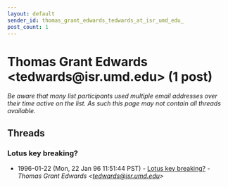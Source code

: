 ```yaml
---
layout: default
sender_id: thomas_grant_edwards_tedwards_at_isr_umd_edu_
post_count: 1
---
```


# Thomas Grant Edwards <tedwards<span>@</span>isr.umd.edu> (1 post)

_Be aware that many list participants used multiple email addresses over their time active on the list. As such this page may not contain all threads available._

## Threads

### Lotus key breaking?
+ 1996-01-22 (Mon, 22 Jan 96 11:51:44 PST) - [Lotus key breaking?](/archive/1996/01/7684c303acb99c01413ea7eb01d8260630748c4c8f250e361289f438d52b2ded) - _Thomas Grant Edwards \<tedwards@isr.umd.edu\>_

